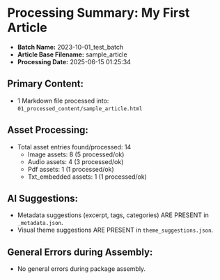 # Processing Summary: My First Article

- **Batch Name:** 2023-10-01_test_batch
- **Article Base Filename:** sample_article
- **Processing Date:** 2025-06-15 01:25:34

## Primary Content:
- 1 Markdown file processed into: `01_processed_content/sample_article.html`

## Asset Processing:
- Total asset entries found/processed: 14
  - Image assets: 8 (5 processed/ok)
  - Audio assets: 4 (3 processed/ok)
  - Pdf assets: 1 (1 processed/ok)
  - Txt_embedded assets: 1 (1 processed/ok)

## AI Suggestions:
- Metadata suggestions (excerpt, tags, categories) ARE PRESENT in `_metadata.json`.
- Visual theme suggestions ARE PRESENT in `theme_suggestions.json`.

## General Errors during Assembly:
- No general errors during package assembly.
